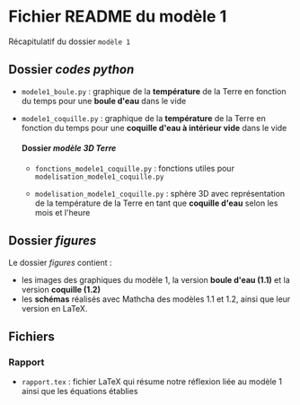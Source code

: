 # Fichier README du modèle 1

Récapitulatif du dossier `modèle 1`


## Dossier _codes python_

- `modele1_boule.py` : graphique de la **température** de la Terre en fonction du temps pour une **boule d'eau** dans le vide

- `modele1_coquille.py` : graphique de la **température** de la Terre en fonction du temps pour une **coquille d'eau à intérieur vide** dans le vide

    #### Dossier _modèle 3D Terre_

    - `fonctions_modele1_coquille.py` : fonctions utiles pour `modelisation_modele1_coquille.py`

    - `modelisation_modele1_coquille.py` : sphère 3D avec représentation de la température de la Terre en tant que **coquille d'eau** selon les mois et l'heure


## Dossier _figures_

Le dossier _figures_ contient : 
- les images des graphiques du modèle 1, la version **boule d'eau (1.1)** et la version **coquille (1.2)**
- les **schémas** réalisés avec Mathcha des modèles 1.1 et 1.2, ainsi que leur version en LaTeX.


## Fichiers
### Rapport

- `rapport.tex` :  fichier LaTeX qui résume notre réflexion liée au modèle 1 ainsi que les équations établies
